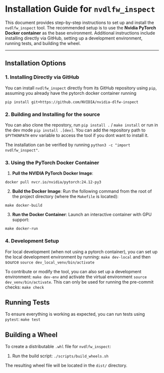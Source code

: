 # Installation Guide for `nvdlfw_inspect`

This document provides step-by-step instructions to set up and install the `nvdlfw_inspect` tool. The recommended setup is to use the **Nvidia PyTorch Docker container** as the base environment. Additional instructions include installing directly via GitHub, setting up a development environment, running tests, and building the wheel.

---

## Installation Options


### 1. Installing Directly via GitHub

You can install `nvdlfw_inspect` directly from its GitHub repository using `pip`, assuming you already have the pytorch docker container running

`pip install git+https://github.com/NVIDIA/nvidia-dlfw-inspect`

### 2. Building and Installing for the source

You can also clone the repostory, run `pip install .` / `make install` or run in the dev mode `pip install .[dev]`. You can add the repository path to `$PYTHONPATH` env variable to access the tool if you dont want to install it.

The installation can be verified by running `python3 -c "import nvdlfw_inspect"`.

### 3. Using the PyTorch Docker Container

1. **Pull the NVIDIA PyTorch Docker Image**:

`docker pull nvcr.io/nvidia/pytorch:24.12-py3`

2. **Build the Docker Image**:
Run the following command from the root of the project directory (where the `Makefile` is located):

`make docker-build`

3. **Run the Docker Container**:
Launch an interactive container with GPU support:

`make docker-run`

### 4. Development Setup

For local development (when not using a pytorch container), you can set up the local development environment by running: `make dev-local` and then source `source dev_local_venv/bin/activate`

To contribute or modify the tool, you can also set up a development environment: `make dev-env` and activate the virtual environment `source dev_venv/bin/activate`. This can only be used for running the pre-commit checks: `make check`

## Running Tests

To ensure everything is working as expected, you can run tests using `pytest`: `make test`

## Building a Wheel

To create a distributable `.whl` file for `nvdlfw_inspect`:

1. Run the build script: `./scripts/build_wheels.sh`

The resulting wheel file will be located in the `dist/` directory.
